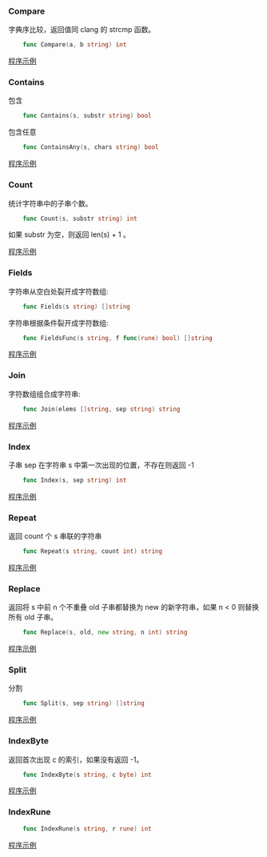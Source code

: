
### Compare

字典序比较，返回值同 clang 的 strcmp 函数。
```go
    func Compare(a, b string) int
```

[程序示例](03/Compare.go)


### Contains

包含
```go
    func Contains(s, substr string) bool
```

包含任意
```go
    func ContainsAny(s, chars string) bool
```

[程序示例](03/Contains.go)


### Count

统计字符串中的子串个数。
```go
    func Count(s, substr string) int
```
如果 substr 为空，则返回 len(s) + 1 。

[程序示例](03/Count.go)


### Fields

字符串从空白处裂开成字符数组:
```go
    func Fields(s string) []string
```

字符串根据条件裂开成字符数组:
```go
    func FieldsFunc(s string, f func(rune) bool) []string
```

[程序示例](03/Fields.go)


### Join

字符数组组合成字符串:
```go
    func Join(elems []string, sep string) string
```

[程序示例](03/Join.go)


### Index

子串 sep 在字符串 s 中第一次出现的位置，不存在则返回 -1
```go
    func Index(s, sep string) int
```

[程序示例](03/Index.go)


### Repeat

返回 count 个 s 串联的字符串
```go
    func Repeat(s string, count int) string
```

[程序示例](03/Repeat.go)


### Replace

返回将 s 中前 n 个不重叠 old 子串都替换为 new 的新字符串，如果 n < 0 则替换所有 old 子串。
```go
    func Replace(s, old, new string, n int) string
```

[程序示例](03/Replace.go)


### Split

分割
```go
    func Split(s, sep string) []string
```

[程序示例](03/Split.go)


### IndexByte

返回首次出现 c 的索引，如果没有返回 -1。
```go
    func IndexByte(s string, c byte) int
```

[程序示例](03/IndexByte.go)


### IndexRune

```go
    func IndexRune(s string, r rune) int
```

[程序示例](03/IndexRune.go)